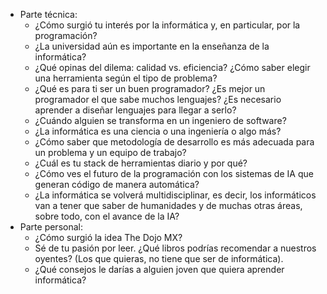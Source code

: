- Parte técnica:
	- ¿Cómo surgió tu interés por la informática y, en particular, por la programación?
	- ¿La universidad aún es importante en la enseñanza de la informática?
	- ¿Qué opinas del dilema: calidad vs. eficiencia? ¿Cómo saber elegir una herramienta según el tipo de problema?
	- ¿Qué es para ti ser un buen programador? ¿Es mejor un programador el que sabe muchos lenguajes? ¿Es necesario aprender a diseñar lenguajes para llegar a serlo?
	- ¿Cuándo alguien se transforma en un ingeniero de software?
	- ¿La informática es una ciencia o una ingeniería o algo más?
	- ¿Cómo saber que metodología de desarrollo es más adecuada para un problema y un equipo de trabajo?
	- ¿Cuál es tu stack de herramientas diario y por qué?
	- ¿Cómo ves el futuro de la programación con los sistemas de IA que generan código de manera automática?
	- ¿La informática se volverá multidisciplinar, es decir, los informáticos van a tener que saber de humanidades y de muchas otras áreas, sobre todo, con el avance de la IA?
- Parte personal:
	- ¿Cómo surgió la idea The Dojo MX?
	- Sé de tu pasión por leer. ¿Qué libros podrías recomendar a nuestros oyentes? (Los que quieras, no tiene que ser de informática).
	- ¿Qué consejos le darías a alguien joven que quiera aprender informática?